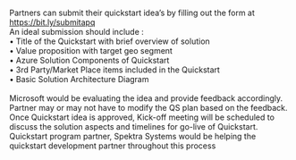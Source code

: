 <br>
Partners can submit their quickstart idea&rsquo;s by filling out the form at <a href="https://bit.ly/submitapq">https://bit.ly/submitapq</a><br>
An ideal submission should include :<br>
&bull; Title of the Quickstart with brief overview of solution<br>
&bull; Value proposition with target geo segment<br>
&bull; Azure Solution Components of Quickstart<br>
&bull; 3rd Party/Market Place items included in the Quickstart<br>
&bull; Basic Solution Architecture Diagram<br><br>
Microsoft would be evaluating the idea and provide feedback accordingly. Partner may or may not have to modify the QS plan based on the feedback. Once Quickstart idea is approved, Kick-off meeting will be scheduled to discuss the solution aspects and timelines for go-live of Quickstart. Quickstart program partner, Spektra Systems would be helping the quickstart development partner throughout this process

